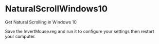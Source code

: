 # NaturalScrollWindows10
Get Natural Scrolling in Windows 10

Save the InvertMouse.reg and run it to configure your settings then restart your computer.
